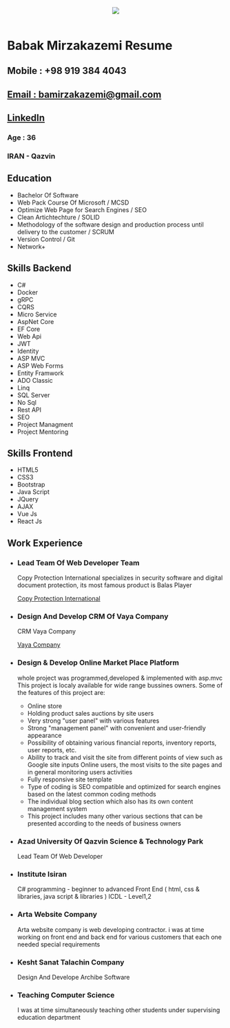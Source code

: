 <html>
 <body>
  <header>
     <img src="https://user-images.githubusercontent.com/38604742/202189203-9162951f-50ca-4cc3-9714-a3a35230610c.png" />
   </header>
   <main>
    <h1 title="بابک میرزاکاظمی">Babak Mirzakazemi Resume  </h1>
    <h2>Mobile : +98 919 384 4043</h2>
    <h2><a href="mailto:bamirzakazemi@gmail.com">Email : bamirzakazemi@gmail.com</a></h2>
    <h2><a href="https://www.linkedin.com/in/babak-mirzakazemi-7a6230121/">LinkedIn</a></h2>
    <h3>Age : 36</h3>
    <h3>IRAN - Qazvin</h3>
    </hr>
  <h2>Education</h2>
   <ul>
    <li> Bachelor Of Software </li>
    <li>Web Pack Course Of Microsoft / MCSD </li>
    <li>Optimize Web Page for Search Engines / SEO </li>
    <li>Clean Artichtechture / SOLID </li>
    <li>Methodology of the software design and production process until delivery to the customer / SCRUM </li>
    <li>Version Control / Git </li>
    <li>Network+ </li>
   </ul>
  </hr>
   <h2>Skills Backend</h2>
   <ul>
    <li>C# </li>
    <li>Docker</li>
    <li>gRPC</li>
    <li>CQRS</li>
    <li>Micro Service</li>
    <li>AspNet Core</li>
    <li>EF Core</li>
    <li>Web Api</li>
    <li>JWT</li>
    <li>Identity</li>
    <li>ASP MVC</li>
    <li>ASP Web Forms</li>
    <li>Entity Framwork</li>
    <li>ADO Classic</li>
    <li>Linq</li>
    <li>SQL Server</li>
    <li>No Sql</li>
    <li>Rest API</li>
    <li>SEO</li>
    <li>Project Managment</li>
    <li>Project Mentoring</li>
   </ul>
   </hr>
   <h2>Skills Frontend</h2>
   <ul>
    <li>HTML5 </li>
    <li>CSS3</li>
    <li>Bootstrap</li>
    <li>Java Script</li>
    <li>JQuery</li>
    <li>AJAX</li>
    <li>Vue Js</li>
    <li>React Js</li>
   </ul>
   </hr>
   <h2>Work Experience</h2>
   <ul>
    <li>
     <h3>Lead Team Of Web Developer Team</h3>
     <p>Copy Protection International specializes in security software and digital document protection, its most famous product is Balas Player</p>
     <a href="https://copyprotection.ir/">Copy Protection International<a/>
    </li>
    <li>
     <h3>Design And Develop CRM Of Vaya Company</h3>
     <p>CRM Vaya Company</p>
     <a href="https://vayaco.ir/">Vaya Company<a/>
      </li>
   <li>
     <h3>Design & Develop Online Market Place Platform</h3>
     <p>whole project was programmed,developed & implemented with asp.mvc This project is localy available for wide range bussines owners. Some of the features of this project are:</p>
    <ul>
     <li>Online store</li>
     <li>Holding product sales auctions by site users</li>
     <li>Very strong "user panel" with various features</li>
     <li>Strong "management panel" with convenient and user-friendly appearance</li>
     <li>Possibility of obtaining various financial reports, inventory reports, user reports, etc.</li>
     <li>Ability to track and visit the site from different points of view such as Google site inputs Online users, the most visits to the site pages and in general monitoring users activities</li>
     <li>Fully responsive site template</li>
     <li>Type of coding is SEO compatible and optimized for search engines based on the latest common coding methods</li>
     <li>The individual blog section which also has its own content management system</li>
     <li>This project includes many other various sections that can be presented according to the needs of business owners</li>
    </ul>
    </li>
   <li>
     <h3>Azad University Of Qazvin Science & Technology Park</h3>
     <p>Lead Team Of Web Developer</p>
    </li>
   <li>
     <h3>Institute Isiran</h3>
     <p>C# programming - beginner to advanced Front End ( html, css & libraries, java script & libraries ) ICDL - Level1,2</p>
    </li>
   <li>
     <h3>Arta Website Company</h3>
     <p>Arta website company is web developing contractor. i was at time working on front end and back end for various customers that each one needed special requirements</p>
    </li>
   <li>
     <h3>Kesht Sanat Talachin Company</h3>
     <p>Design And Develope Archibe Software</p>
    </li>
  <li>
     <h3>Teaching Computer Science</h3>
     <p>I was at time simultaneously teaching other students under supervising education department</p>
    </li>
   </ul>
  </main>
 </body>
</html>
 


